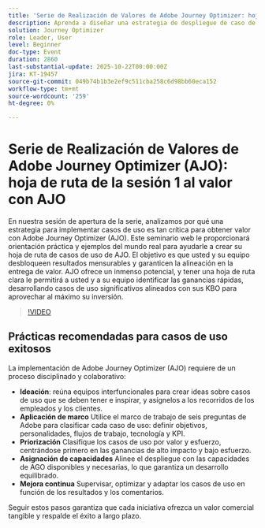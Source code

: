 ```yaml
---
title: 'Serie de Realización de Valores de Adobe Journey Optimizer: hoja de ruta a la rentabilidad de la sesión 1 con Adobe Journey Optimizer'
description: Aprenda a diseñar una estrategia de despliegue de caso de uso de Adobe Journey Optimizer que genere resultados mensurables. Descubra consejos prácticos y ejemplos del mundo real para desbloquear el valor empresarial.
solution: Journey Optimizer
role: Leader, User
level: Beginner
doc-type: Event
duration: 2860
last-substantial-update: 2025-10-22T00:00:00Z
jira: KT-19457
source-git-commit: 049b74b1b3e2ef9c511cba258c6d98bb60eca152
workflow-type: tm+mt
source-wordcount: '259'
ht-degree: 0%

---
```



# Serie de Realización de Valores de Adobe Journey Optimizer (AJO): hoja de ruta de la sesión 1 al valor con AJO

En nuestra sesión de apertura de la serie, analizamos por qué una estrategia para implementar casos de uso es tan crítica para obtener valor con Adobe Journey Optimizer (AJO). Este seminario web le proporcionará orientación práctica y ejemplos del mundo real para ayudarle a crear su hoja de ruta de casos de uso de AJO. El objetivo es que usted y su equipo desbloqueen resultados mensurables y garanticen la alineación en la entrega de valor. AJO ofrece un inmenso potencial, y tener una hoja de ruta clara le permitirá a usted y a su equipo identificar las ganancias rápidas, desarrollando casos de uso significativos alineados con sus KBO para aprovechar al máximo su inversión.

>[!VIDEO](https://video.tv.adobe.com/v/3476067/?learn=on&enablevpops)

## Prácticas recomendadas para casos de uso exitosos

La implementación de Adobe Journey Optimizer (AJO) requiere de un proceso disciplinado y colaborativo:

* **Ideación**: reúna equipos interfuncionales para crear ideas sobre casos de uso que se deben tener e inspirar, y asígnelos a los recorridos de los empleados y los clientes.
* **Aplicación de marco** Utilice el marco de trabajo de seis preguntas de Adobe para clasificar cada caso de uso: definir objetivos, personalidades, flujos de trabajo, tecnología y KPI.
* **Priorización** Clasifique los casos de uso por valor y esfuerzo, centrándose primero en las ganancias de alto impacto y bajo esfuerzo.
* **Asignación de capacidades** Alinee el despliegue con las capacidades de AGO disponibles y necesarias, lo que garantiza un desarrollo equilibrado.
* **Mejora continua** Supervisar, optimizar y adaptar los casos de uso en función de los resultados y los comentarios.

Seguir estos pasos garantiza que cada iniciativa ofrezca un valor comercial tangible y respalde el éxito a largo plazo.

